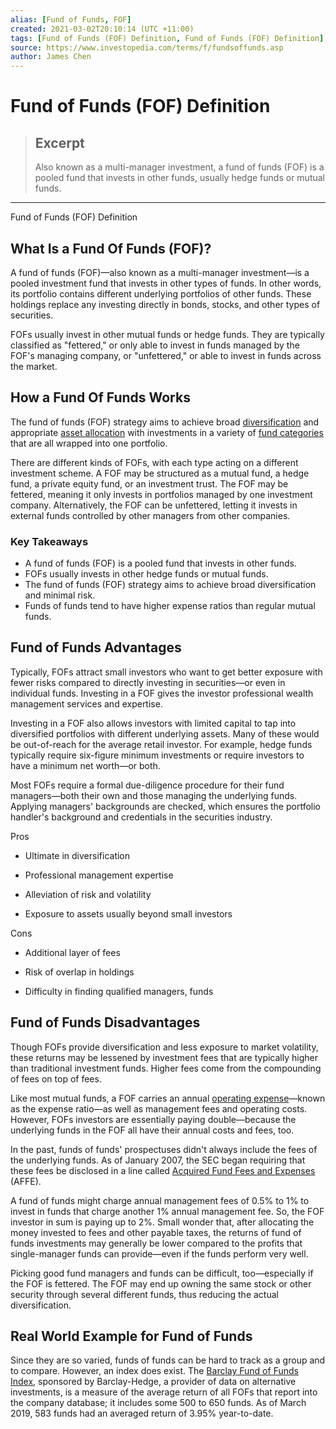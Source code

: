 ```yaml
---
alias: [Fund of Funds, FOF]
created: 2021-03-02T20:10:14 (UTC +11:00)
tags: [Fund of Funds (FOF) Definition, Fund of Funds (FOF) Definition]
source: https://www.investopedia.com/terms/f/fundsoffunds.asp
author: James Chen
---
```


# Fund of Funds (FOF) Definition

> ## Excerpt
> Also known as a multi-manager investment, a fund of funds (FOF) is a pooled fund that invests in other funds, usually hedge funds or mutual funds.

---

Fund of Funds (FOF) Definition
## What Is a Fund Of Funds (FOF)?

A fund of funds (FOF)—also known as a multi-manager investment—is a pooled investment fund that invests in other types of funds. In other words, its portfolio contains different underlying portfolios of other funds. These holdings replace any investing directly in bonds, stocks, and other types of securities.

FOFs usually invest in other mutual funds or hedge funds. They are typically classified as "fettered," or only able to invest in funds managed by the FOF's managing company, or "unfettered," or able to invest in funds across the market.

## How a Fund Of Funds Works

The fund of funds (FOF) strategy aims to achieve broad [diversification](https://www.investopedia.com/terms/d/diversification.asp) and appropriate [asset allocation](https://www.investopedia.com/terms/a/assetallocation.asp) with investments in a variety of [fund categories](https://www.investopedia.com/terms/f/fundcategory.asp) that are all wrapped into one portfolio.

There are different kinds of FOFs, with each type acting on a different investment scheme. A FOF may be structured as a mutual fund, a hedge fund, a private equity fund, or an investment trust. The FOF may be fettered, meaning it only invests in portfolios managed by one investment company. Alternatively, the FOF can be unfettered, letting it invests in external funds controlled by other managers from other companies.

### Key Takeaways

-   A fund of funds (FOF) is a pooled fund that invests in other funds.
-   FOFs usually invests in other hedge funds or mutual funds.
-   The fund of funds (FOF) strategy aims to achieve broad diversification and minimal risk.
-   Funds of funds tend to have higher expense ratios than regular mutual funds.

## Fund of Funds Advantages

Typically, FOFs attract small investors who want to get better exposure with fewer risks compared to directly investing in securities—or even in individual funds. Investing in a FOF gives the investor professional wealth management services and expertise.

Investing in a FOF also allows investors with limited capital to tap into diversified portfolios with different underlying assets. Many of these would be out-of-reach for the average retail investor. For example, hedge funds typically require six-figure minimum investments or require investors to have a minimum net worth—or both.

Most FOFs require a formal due-diligence procedure for their fund managers—both their own and those managing the underlying funds. Applying managers' backgrounds are checked, which ensures the portfolio handler's background and credentials in the securities industry.

Pros

-   Ultimate in diversification
    
-   Professional management expertise
    
-   Alleviation of risk and volatility
    
-   Exposure to assets usually beyond small investors
    

Cons

-   Additional layer of fees
    
-   Risk of overlap in holdings
    
-   Difficulty in finding qualified managers, funds
    

## Fund of Funds Disadvantages

Though FOFs provide diversification and less exposure to market volatility, these returns may be lessened by investment fees that are typically higher than traditional investment funds. Higher fees come from the compounding of fees on top of fees.

Like most mutual funds, a FOF carries an annual [operating expense](https://www.investopedia.com/terms/o/operating_expense.asp)—known as the expense ratio—as well as management fees and operating costs. However, FOFs investors are essentially paying double—because the underlying funds in the FOF all have their annual costs and fees, too.

In the past, funds of funds' prospectuses didn't always include the fees of the underlying funds. As of January 2007, the SEC began requiring that these fees be disclosed in a line called [Acquired Fund Fees and Expenses](https://www.investopedia.com/terms/a/acquiredfundfeesandexpenses.asp) (AFFE).

A fund of funds might charge annual management fees of 0.5% to 1% to invest in funds that charge another 1% annual management fee. So, the FOF investor in sum is paying up to 2%. Small wonder that, after allocating the money invested to fees and other payable taxes, the returns of fund of funds investments may generally be lower compared to the profits that single-manager funds can provide—even if the funds perform very well.

Picking good fund managers and funds can be difficult, too—especially if the FOF is fettered. The FOF may end up owning the same stock or other security through several different funds, thus reducing the actual diversification.

## Real World Example for Fund of Funds

Since they are so varied, funds of funds can be hard to track as a group and to compare. However, an index does exist. The [Barclay Fund of Funds Index](https://portal.barclayhedge.com/cgi-bin/indices/displayHfIndex.cgi?indexCat=Barclay-Hedge-Fund-Indices&indexName=Fund-of-Funds-Index), sponsored by Barclay-Hedge, a provider of data on alternative investments, is a measure of the average return of all FOFs that report into the company database; it includes some 500 to 650 funds. As of March 2019, 583 funds had an averaged return of 3.95% year-to-date.
